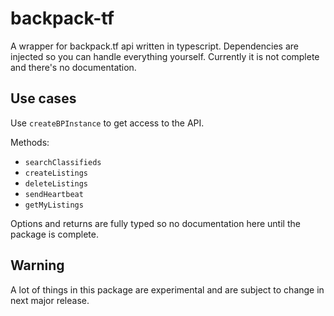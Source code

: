 # backpack-tf
A wrapper for backpack.tf api written in typescript. Dependencies are injected so you can handle everything yourself.
Currently it is not complete and there's no documentation.

## Use cases
Use `createBPInstance` to get access to the API.

Methods:
- `searchClassifieds`
- `createListings`
- `deleteListings`
- `sendHeartbeat`
- `getMyListings`

Options and returns are fully typed so no documentation here until the package is complete.

## Warning
A lot of things in this package are experimental and are subject to change in next major release.